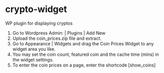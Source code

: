 # crypto-widget
WP plugin for displaying cryptos

1. Go to Wordpress Admin: | Plugins | Add New<br/>
2. Upload the coin_prices.zip file and extract.<br/>
3. Go to Appearance | Widgets and drag the Coin Prices Widget to any widget area you like.<br/>
4. You may set the coin count, featured coin and the cache time (mins) in the widget settings.<br/>
5. To enter the coin prices on a page, enter the shortcode [show_coins]<br/>
